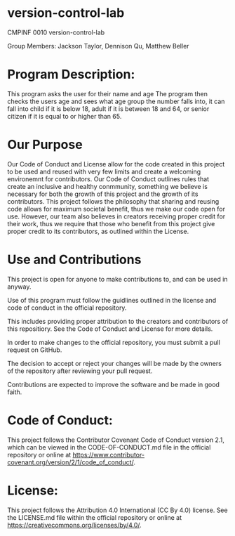 # version-control-lab
CMPINF 0010 version-control-lab

Group Members: Jackson Taylor, Dennison Qu, Matthew Beller


# Program Description:
This program asks the user for their name and age
The program then checks the users age and sees what age group the number falls into, it can fall into child if it is below 18, adult if it is between 18 and 64, or senior citizen if it is equal to or higher than 65.

# Our Purpose

Our Code of Conduct and License allow for the code created in this project to be used and reused with very few limits and create a welcoming environemnt for contributors. Our Code of Conduct outlines rules that create an inclusive and healthy conmmunity, something we believe is necessary for both the growth of this project and the growth of its contributors. This project follows the philosophy that sharing and reusing code allows for maximum societal benefit, thus we make our code open for use. However, our team also believes in creators receiving proper credit for their work, thus we require that those who benefit from this project give proper credit to its contributors, as outlined within the License.

# Use and Contributions

This project is open for anyone to make contributions to, and can be used in anyway.

Use of this program must follow the guidlines outlined in the license and code of conduct in the official repository.

This includes providing proper attribution to the creators and contributors of this repositiory. See the Code of Conduct and License for more details.

In order to make changes to the official repository, you must submit a pull request on GitHub.

The decision to accept or reject your changes will be made by the owners of the repository after reviewing your pull request.

Contributions are expected to improve the software and be made in good faith.

# Code of Conduct:

This project follows the Contributor Covenant Code of Conduct version 2.1, which can be viewed in the CODE-OF-CONDUCT.md file in the official repository or online at https://www.contributor-covenant.org/version/2/1/code_of_conduct/.

# License:

This project follows the Attribution 4.0 International (CC By 4.0) license. See the LICENSE.md file within the official repository or online at https://creativecommons.org/licenses/by/4.0/.